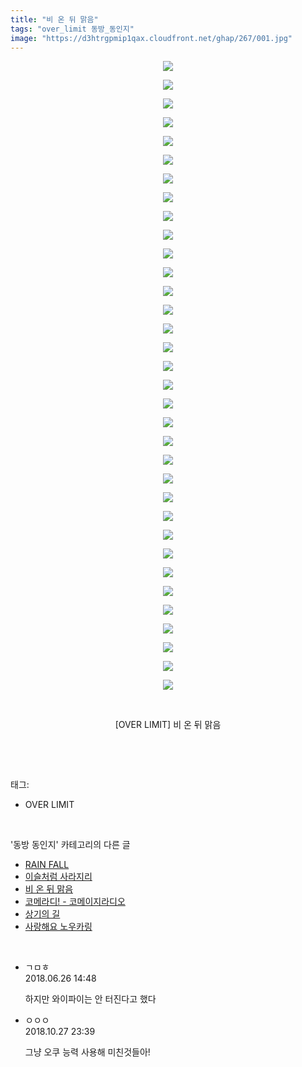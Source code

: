 ```yaml
---
title: "비 온 뒤 맑음"
tags: "over_limit 동방_동인지"
image: "https://d3htrgpmip1qax.cloudfront.net/ghap/267/001.jpg"
---
```

<div class="article">
<p style="text-align: center; clear: none; float: none;"><img src="{{ site.imgserver5 }}/ghap/267/001.jpg"/></p>
<p style="text-align: center; clear: none; float: none;"><img src="{{ site.imgserver5 }}/ghap/267/002.jpg"/></p>
<p style="text-align: center; clear: none; float: none;"><img src="{{ site.imgserver5 }}/ghap/267/003.jpg"/></p>
<p style="text-align: center; clear: none; float: none;"><img src="{{ site.imgserver5 }}/ghap/267/004.jpg"/></p>
<p style="text-align: center; clear: none; float: none;"><img src="{{ site.imgserver5 }}/ghap/267/005.jpg"/></p>
<p style="text-align: center; clear: none; float: none;"><img src="{{ site.imgserver5 }}/ghap/267/006.jpg"/></p>
<p style="text-align: center; clear: none; float: none;"><img src="{{ site.imgserver5 }}/ghap/267/007.jpg"/></p>
<p style="text-align: center; clear: none; float: none;"><img src="{{ site.imgserver5 }}/ghap/267/008.jpg"/></p>
<p style="text-align: center; clear: none; float: none;"><img src="{{ site.imgserver5 }}/ghap/267/009.jpg"/></p>
<p style="text-align: center; clear: none; float: none;"><img src="{{ site.imgserver5 }}/ghap/267/010.jpg"/></p>
<p style="text-align: center; clear: none; float: none;"><img src="{{ site.imgserver5 }}/ghap/267/011.jpg"/></p>
<p style="text-align: center; clear: none; float: none;"><img src="{{ site.imgserver5 }}/ghap/267/012.jpg"/></p>
<p style="text-align: center; clear: none; float: none;"><img src="{{ site.imgserver5 }}/ghap/267/013.jpg"/></p>
<p style="text-align: center; clear: none; float: none;"><img src="{{ site.imgserver5 }}/ghap/267/014.jpg"/></p>
<p style="text-align: center; clear: none; float: none;"><img src="{{ site.imgserver5 }}/ghap/267/015.jpg"/></p>
<p style="text-align: center; clear: none; float: none;"><img src="{{ site.imgserver5 }}/ghap/267/016.jpg"/></p>
<p style="text-align: center; clear: none; float: none;"><img src="{{ site.imgserver5 }}/ghap/267/017.jpg"/></p>
<p style="text-align: center; clear: none; float: none;"><img src="{{ site.imgserver5 }}/ghap/267/018.jpg"/></p>
<p style="text-align: center; clear: none; float: none;"><img src="{{ site.imgserver5 }}/ghap/267/019.jpg"/></p>
<p style="text-align: center; clear: none; float: none;"><img src="{{ site.imgserver5 }}/ghap/267/020.jpg"/></p>
<p style="text-align: center; clear: none; float: none;"><img src="{{ site.imgserver5 }}/ghap/267/021.jpg"/></p>
<p style="text-align: center; clear: none; float: none;"><img src="{{ site.imgserver5 }}/ghap/267/022.jpg"/></p>
<p style="text-align: center; clear: none; float: none;"><img src="{{ site.imgserver5 }}/ghap/267/023.jpg"/></p>
<p style="text-align: center; clear: none; float: none;"><img src="{{ site.imgserver5 }}/ghap/267/024.jpg"/></p>
<p style="text-align: center; clear: none; float: none;"><img src="{{ site.imgserver5 }}/ghap/267/025.jpg"/></p>
<p style="text-align: center; clear: none; float: none;"><img src="{{ site.imgserver5 }}/ghap/267/026.jpg"/></p>
<p style="text-align: center; clear: none; float: none;"><img src="{{ site.imgserver5 }}/ghap/267/027.jpg"/></p>
<p style="text-align: center; clear: none; float: none;"><img src="{{ site.imgserver5 }}/ghap/267/028.jpg"/></p>
<p style="text-align: center; clear: none; float: none;"><img src="{{ site.imgserver5 }}/ghap/267/029.jpg"/></p>
<p style="text-align: center; clear: none; float: none;"><img src="{{ site.imgserver5 }}/ghap/267/030.jpg"/></p>
<p style="text-align: center; clear: none; float: none;"><img src="{{ site.imgserver5 }}/ghap/267/031.jpg"/></p>
<p style="text-align: center; clear: none; float: none;"><img src="{{ site.imgserver5 }}/ghap/267/032.jpg"/></p>
<p style="text-align: center; clear: none; float: none;"><img src="{{ site.imgserver5 }}/ghap/267/033.jpg"/></p>
<p style="text-align: center; clear: none; float: none;"><img src="{{ site.imgserver5 }}/ghap/267/034.jpg"/></p>
<p style="text-align: center; clear: none; float: none;"><br/></p>
<p style="text-align: center; clear: none; float: none;">[OVER LIMIT] 비 온 뒤 맑음</p>
<p><br/></p>
</div><br/>
<div class="tagTrail">
<p>태그: </p>
<ul>
<li>OVER LIMIT</li>
</ul>
</div><br/>
<div class="another">
<p>'동방 동인지' 카테고리의 다른 글</p>
<ul>
<li><a href="/ghap_269">RAIN FALL</a></li>
<li><a href="/ghap_268">이슬처럼 사라지리</a></li>
<li><a href="/ghap_267">비 온 뒤 맑음</a></li>
<li><a href="/ghap_266">코메라디! - 코메이지라디오</a></li>
<li><a href="/ghap_265">상기의 길</a></li>
<li><a href="/ghap_264">사랑해요 노우카링</a></li>
</ul>
</div><br/>
<div class="cb_module cb_fluid">
<div class="cb_wrt cb_profile">
<div class="comment">
<ul>
<li class="cb_thumb_off" id="comment15277008">
<div class="cb_comment_area">
<div class="cb_info_area">
<div class="cb_section">
<span class="cb_nick_name">ㄱㅁㅎ</span>
</div>
<div class="cb_section">
<span class="cb_date">2018.06.26 14:48 </span>
</div>
</div>
<div class="cb_dsc_comment">
<p class="cb_dsc">
											하지만 와이파이는 안 터진다고 했다
										</p>
</div>
</div></li>
<li class="cb_thumb_off" id="comment15363657">
<div class="cb_comment_area">
<div class="cb_info_area">
<div class="cb_section">
<span class="cb_nick_name">ㅇㅇㅇ</span>
</div>
<div class="cb_section">
<span class="cb_date">2018.10.27 23:39 </span>
</div>
</div>
<div class="cb_dsc_comment">
<p class="cb_dsc">
											그냥 오쿠 능력 사용해 미친것들아!
										</p>
</div>
</div></li>
</ul>
</div>
</div><!-- commentList close -->
</div><br/>

